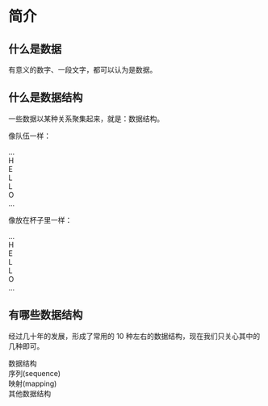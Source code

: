 # 简介

## 什么是数据

有意义的数字、一段文字，都可以认为是数据。

## 什么是数据结构

一些数据以某种关系聚集起来，就是：数据结构。

像队伍一样：

<div class="flex justify-start gap-1 mb-2">
  <div class="brick w-8 h-8">...</div>
  <div class="brick w-8 h-8">H</div>
  <div class="brick w-8 h-8">E</div>
  <div class="brick w-8 h-8">L</div>
  <div class="brick w-8 h-8">L</div>
  <div class="brick w-8 h-8">O</div>
  <div class="brick w-8 h-8">...</div>
</div>

像放在杯子里一样：

<div class="flex flex-col gap-1 mb-4 pb-1 bg-cyan-400/50 p-4 w-16 border-b-8 border-cyan-900">
  <div class="brick w-8 h-8">...</div>
  <div class="brick w-8 h-8">H</div>
  <div class="brick w-8 h-8">E</div>
  <div class="brick w-8 h-8">L</div>
  <div class="brick w-8 h-8">L</div>
  <div class="brick w-8 h-8">O</div>
  <div class="brick w-8 h-8">...</div>
</div>

## 有哪些数据结构

经过几十年的发展，形成了常用的 10 种左右的数据结构，现在我们只关心其中的几种即可。

<div class="bg-cyan-400/20 flex flex-col gap-2 p-1 mb-4">
    <div class="w-full text-center">数据结构</div>
    <div class="flex justify-start flex-col gap-2 bg-cyan-800/20 p-1">
        <div>序列(sequence)</div>
    </div>
    <div class="flex justify-start flex-col gap-2 bg-cyan-800/20 p-1">
        <div>映射(mapping)</div>
    </div>
    <div class="flex justify-start flex-col gap-2 bg-cyan-800/20 p-1">
        <div>其他数据结构</div>
    </div>
</div>

